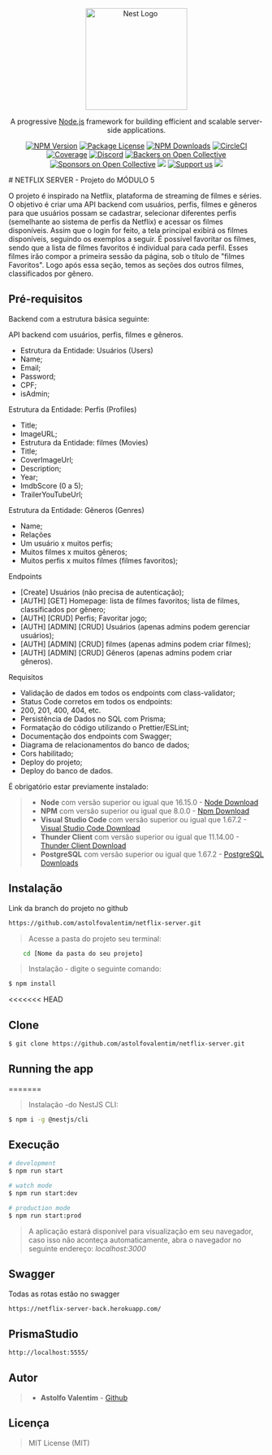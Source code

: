 <p align="center">
  <a href="http://nestjs.com/" target="blank"><img src="https://nestjs.com/img/logo-small.svg" width="200" alt="Nest Logo" /></a>
</p>

[circleci-image]: https://img.shields.io/circleci/build/github/nestjs/nest/master?token=abc123def456
[circleci-url]: https://circleci.com/gh/nestjs/nest

  <p align="center">A progressive <a href="http://nodejs.org" target="_blank">Node.js</a> framework for building efficient and scalable server-side applications.</p>
    <p align="center">
<a href="https://www.npmjs.com/~nestjscore" target="_blank"><img src="https://img.shields.io/npm/v/@nestjs/core.svg" alt="NPM Version" /></a>
<a href="https://www.npmjs.com/~nestjscore" target="_blank"><img src="https://img.shields.io/npm/l/@nestjs/core.svg" alt="Package License" /></a>
<a href="https://www.npmjs.com/~nestjscore" target="_blank"><img src="https://img.shields.io/npm/dm/@nestjs/common.svg" alt="NPM Downloads" /></a>
<a href="https://circleci.com/gh/nestjs/nest" target="_blank"><img src="https://img.shields.io/circleci/build/github/nestjs/nest/master" alt="CircleCI" /></a>
<a href="https://coveralls.io/github/nestjs/nest?branch=master" target="_blank"><img src="https://coveralls.io/repos/github/nestjs/nest/badge.svg?branch=master#9" alt="Coverage" /></a>
<a href="https://discord.gg/G7Qnnhy" target="_blank"><img src="https://img.shields.io/badge/discord-online-brightgreen.svg" alt="Discord"/></a>
<a href="https://opencollective.com/nest#backer" target="_blank"><img src="https://opencollective.com/nest/backers/badge.svg" alt="Backers on Open Collective" /></a>
<a href="https://opencollective.com/nest#sponsor" target="_blank"><img src="https://opencollective.com/nest/sponsors/badge.svg" alt="Sponsors on Open Collective" /></a>
  <a href="https://paypal.me/kamilmysliwiec" target="_blank"><img src="https://img.shields.io/badge/Donate-PayPal-ff3f59.svg"/></a>
    <a href="https://opencollective.com/nest#sponsor"  target="_blank"><img src="https://img.shields.io/badge/Support%20us-Open%20Collective-41B883.svg" alt="Support us"></a>
  <a href="https://twitter.com/nestframework" target="_blank"><img src="https://img.shields.io/twitter/follow/nestframework.svg?style=social&label=Follow"></a>
</p>
  <!--[![Backers on Open Collective](https://opencollective.com/nest/backers/badge.svg)](https://opencollective.com/nest#backer)
  [![Sponsors on Open Collective](https://opencollective.com/nest/sponsors/badge.svg)](https://opencollective.com/nest#sponsor)-->
# NETFLIX SERVER - Projeto do MÓDULO 5

O projeto é inspirado na Netflix, plataforma de streaming de filmes e séries.
O objetivo é criar uma API backend com usuários, perfis, filmes e gêneros para que usuários possam se cadastrar, selecionar diferentes perfis (semelhante ao sistema de perfis da Netflix) e acessar os filmes disponíveis.
Assim que o login for feito, a tela principal exibirá os filmes disponíveis, seguindo os exemplos a seguir. É possível favoritar os filmes, sendo que a lista de filmes favoritos é individual para cada perfil. Esses filmes irão compor a primeira sessão da página, sob o título de "filmes Favoritos". Logo após essa seção, temos as seções dos outros filmes, classificados por gênero.

## Pré-requisitos

Backend com a estrutura básica seguinte:

API backend com usuários, perfis, filmes e gêneros.

- Estrutura da Entidade: Usuários (Users)
- Name;
- Email;
- Password;
- CPF;
- isAdmin;

Estrutura da Entidade: Perfis (Profiles)

- Title;
- ImageURL;
- Estrutura da Entidade: filmes (Movies)
- Title;
- CoverImageUrl;
- Description;
- Year;
- ImdbScore (0 a 5);
- TrailerYouTubeUrl;

Estrutura da Entidade: Gêneros (Genres)

- Name;
- Relações
- Um usuário x muitos perfis;
- Muitos filmes x muitos gêneros;
- Muitos perfis x muitos filmes (filmes favoritos);

Endpoints

- [Create] Usuários (não precisa de autenticação);
- [AUTH] [GET] Homepage: lista de filmes favoritos; lista de filmes, classificados por gênero;
- [AUTH] [CRUD] Perfis; Favoritar jogo;
- [AUTH] [ADMIN] [CRUD] Usuários (apenas admins podem gerenciar usuários);
- [AUTH] [ADMIN] [CRUD] filmes (apenas admins podem criar filmes);
- [AUTH] [ADMIN] [CRUD] Gêneros (apenas admins podem criar gêneros).

Requisitos

- Validação de dados em todos os endpoints com class-validator;
- Status Code corretos em todos os endpoints:
- 200, 201, 400, 404, etc.
- Persistência de Dados no SQL com Prisma;
- Formatação do código utilizando o Prettier/ESLint;
- Documentação dos endpoints com Swagger;
- Diagrama de relacionamentos do banco de dados;
- Cors habilitado;
- Deploy do projeto;
- Deploy do banco de dados.

É obrigatório estar previamente instalado:

> - **Node** com versão superior ou igual que 16.15.0 - [Node Download](https://nodejs.org/pt-br/download/)
> - **NPM** com versão superior ou igual que 8.0.0 - [Npm Download](https://www.npmjs.com/package/download)
> - **Visual Studio Code** com versão superior ou igual que 1.67.2 - [Visual Studio Code Download](https://code.visualstudio.com/download)
> - **Thunder Client** com versão superior ou igual que 11.14.00 - [Thunder Client Download](https://marketplace.visualstudio.com/items?itemName=rangav.vscode-thunder-client)
> - **PostgreSQL** com versão superior ou igual que 1.67.2 - [PostgreSQL Downloads](https://www.postgresql.org/download/)

## Instalação

Link da branch do projeto no github

```bash
https://github.com/astolfovalentim/netflix-server.git
```

> Acesse a pasta do projeto seu terminal:

```bash
 	cd [Nome da pasta do seu projeto]
```

> Instalação - digite o seguinte comando:

```bash
$ npm install
```

<<<<<<< HEAD

## Clone

```bash
$ git clone https://github.com/astolfovalentim/netflix-server.git
```

## Running the app

=======

> Instalação -do NestJS CLI:

```bash
$ npm i -g @nestjs/cli
```

## Execução

```bash
# development
$ npm run start

# watch mode
$ npm run start:dev

# production mode
$ npm run start:prod
```

> A aplicação estará disponível para visualização em seu navegador, caso isso não aconteça automaticamente, abra o navegador no seguinte endereço: _localhost:3000_

## Swagger

Todas as rotas estão no swagger

```bash
https://netflix-server-back.herokuapp.com/
```

## PrismaStudio

```bash
http://localhost:5555/
```

## Autor

> - **Astolfo Valentim** - [Github](https://github.com/astolfovalentim)

## Licença

> MIT License (MIT)
